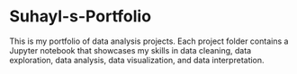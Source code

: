# Suhayl-s-Portfolio
This is my portfolio of data analysis projects. Each project folder contains a Jupyter notebook that showcases my skills in data cleaning, data exploration, data analysis, data visualization, and data interpretation.

